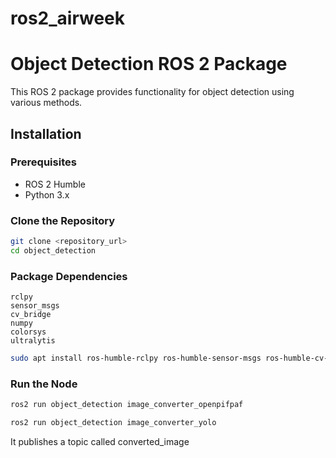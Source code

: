 # ros2_airweek

# Object Detection ROS 2 Package

This ROS 2 package provides functionality for object detection using various methods.

## Installation

### Prerequisites

- ROS 2 Humble
- Python 3.x

### Clone the Repository

```bash
git clone <repository_url>
cd object_detection
```



### Package Dependencies

    rclpy
    sensor_msgs
    cv_bridge
    numpy
    colorsys
    ultralytis

```bash
sudo apt install ros-humble-rclpy ros-humble-sensor-msgs ros-humble-cv-bridge python3-numpy python3-colorsys 
```

### Run the Node

```bash
ros2 run object_detection image_converter_openpifpaf
```

```bash
ros2 run object_detection image_converter_yolo
```

It publishes a topic called converted_image